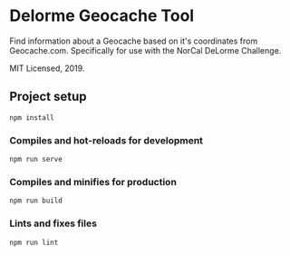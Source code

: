 # Delorme Geocache Tool
Find information about a Geocache based on it's coordinates from Geocache.com.
Specifically for use with the NorCal DeLorme Challenge.

MIT Licensed, 2019.

## Project setup
```
npm install
```

### Compiles and hot-reloads for development
```
npm run serve
```

### Compiles and minifies for production
```
npm run build
```

### Lints and fixes files
```
npm run lint
```
